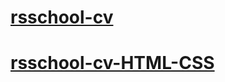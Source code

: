 # [rsschool-cv](https://MaSkA6293.github.io/rsschool-cv/cv)

# [rsschool-cv-HTML-CSS](https://MaSkA6293.github.io/rsschool-cv/)
